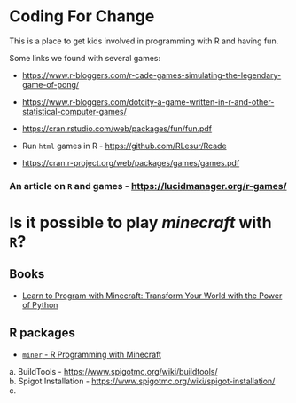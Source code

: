 # Coding For Change
This is a place to get kids involved in programming with R and having fun.



Some links we found with several games:

* https://www.r-bloggers.com/r-cade-games-simulating-the-legendary-game-of-pong/

* https://www.r-bloggers.com/dotcity-a-game-written-in-r-and-other-statistical-computer-games/

* https://cran.rstudio.com/web/packages/fun/fun.pdf

* Run `html` games in R - https://github.com/RLesur/Rcade 

* https://cran.r-project.org/web/packages/games/games.pdf


### An article on `R` and games - https://lucidmanager.org/r-games/




# Is it possible to play *minecraft* with `R`?


## Books

* [Learn to Program with Minecraft: Transform Your World with the Power of Python](https://nostarch.com/programwithminecraft)

## R packages 

* [`miner` - R Programming with Minecraft](https://ropenscilabs.github.io/miner_book/index.html)

a. BuildTools - https://www.spigotmc.org/wiki/buildtools/  
b. Spigot Installation - https://www.spigotmc.org/wiki/spigot-installation/  
c. 